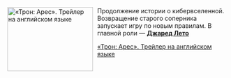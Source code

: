 <!--2025-04-14 11:00:25-->
<div class="yb">
  <div class="rss kino_kino"><a href="https://www.kino-teatr.ru/video/48179/" title="«Трон: Арес». Трейлер на английском языке"><img src="https://www.kino-teatr.ru/video/9/7/48179/poster.jpg" width="196" height="147" align="left" hspace="5" style="margin: 0px 10px 0px 5px" alt="«Трон: Арес». Трейлер на английском языке"/></a>Продолжение истории о кибервселенной. Возвращение старого соперника запускает игру по новым правилам. В главной роли — <a href=https://www.kino-teatr.ru/kino/acter/m/hollywood/53037/bio/ target=_blank><strong>Джаред Лето</strong></a> <p class="titl"><a href="https://www.kino-teatr.ru/video/48179/">«Трон: Арес». Трейлер на английском языке</a></p></div>
</div>
